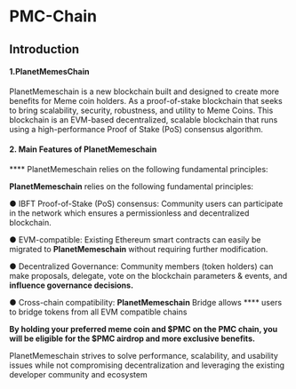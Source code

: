 # PMC-Chain

## Introduction

#### &#x20;**1.PlanetMemesChain**

PlanetMemeschain is a new blockchain built and designed to create more benefits for Meme coin holders. As a proof-of-stake blockchain that seeks to bring scalability, security, robustness, and utility to Meme Coins. This blockchain is an EVM-based decentralized, scalable blockchain that runs using a high-performance Proof of Stake (PoS) consensus algorithm.

#### &#x20;**2. Main Features of PlanetMemeschain**

&#x20;**** PlanetMemeschain relies on the following fundamental principles:

**PlanetMemeschain** relies on the following fundamental principles:

● IBFT Proof-of-Stake (PoS) consensus: Community users can participate in the network which ensures a permissionless and decentralized blockchain.

&#x20;

● EVM-compatible: Existing Ethereum smart contracts can easily be migrated to **PlanetMemeschain** without requiring further modification.

&#x20;

● Decentralized Governance: Community members (token holders) can make proposals, delegate, vote on the blockchain parameters & events, and **influence governance decisions.**

&#x20;

● Cross-chain compatibility: **PlanetMemeschain** Bridge allows **** users to bridge tokens from all EVM compatible chains

**By holding your preferred meme coin and $PMC on the PMC chain, you will be eligible for the $PMC airdrop and more exclusive benefits.**

PlanetMemeschain strives to solve performance, scalability, and usability issues while not compromising decentralization and leveraging the existing developer community and ecosystem

